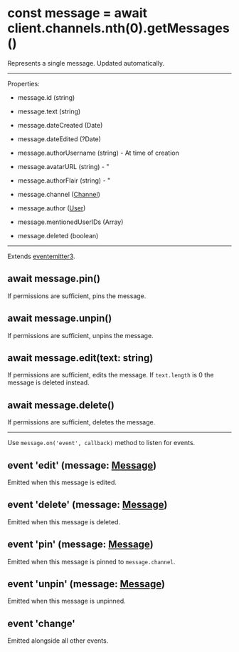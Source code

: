 # const message = await client.channels.nth(0).getMessages()
Represents a single message. Updated automatically.

---

Properties:

* message.id (string)
* message.text (string)

* message.dateCreated (Date)
* message.dateEdited (?Date)

* message.authorUsername (string) - At time of creation
* message.avatarURL (string) - "
* message.authorFlair (string) - "

* message.channel ([Channel](channel.md))
* message.author ([User](user.md))
* message.mentionedUserIDs (Array<String>)

* message.deleted (boolean)

---

Extends [eventemitter3](https://npm.im/eventemitter3).

## await message.pin()
If permissions are sufficient, pins the message.

## await message.unpin()
If permissions are sufficient, unpins the message.

## await message.edit(text: string)
If permissions are sufficient, edits the message. If `text.length` is 0 the message is deleted instead.

## await message.delete()
If permissions are sufficient, deletes the message.

---

Use `message.on('event', callback)` method to listen for events.

## event 'edit' (message: [Message](message.md))
Emitted when this message is edited.

## event 'delete' (message: [Message](message.md))
Emitted when this message is deleted.

## event 'pin' (message: [Message](message.md))
Emitted when this message is pinned to `message.channel`.

## event 'unpin' (message: [Message](message.md))
Emitted when this message is unpinned.

## event 'change'
Emitted alongside all other events.
